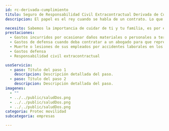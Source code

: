```yaml
---
id: rc-derivada-cumplimiento
titulo: Seguro de Responsabilidad ​Civil Extracontractual Derivada de Cumplimiento​
descripcion: El papel es el rey cuando se habla de un contrato. Lo que está estipulado en este se debe cumplir para que las partes involucradas el contratante y el contratista— queden satisfechas. ¿Qué pasa si en la ejecución de un contrato se afecta a terceros? El Seguro de Responsabilidad Civil Extracontractual Derivada de Cumplimiento lo respalda cuando una persona sufra lesiones, fallezca o le causen daños materiales a consecuencia de cualquier actividad que su empresa esté ejecutando como parte de un contrato. Cuente con SURA para desarrollar sus proyectos de forma exitosa y cuidar su patrimonio.​​​

necesito: Sabemos la importancia de cuidar de ti y tu familia, es por ello que, te brindamos las mejores opciones que te permitirán disfrutar de los momentos más especiales de tu vida con tranquilidad.
prestaciones: 
  - Gastos incurridos por ocasionar daños materiales o personales a terceros durante la ejecución de un contrato.
  - Gastos de defensa cuando deba contratar a un abogado para que represente a su empresa frente a una reclamación.
  - Muerte o lesiones de sus empleados por accidentes laborales en los que su empresa sea responsable
  - Gastos defensa
  - Responsabilidad civil extracontractual

usoServicio:
  - paso: Título del paso 1
    descripcion: Descripción detallada del paso.
  - paso: Título del paso 2
    descripcion: Descripción detallada del paso.
imagenes:
  - ""
  - ../../public/saludDos.png
  - ../../public/saludDos.png
  - ../../public/saludDos.png
categoria: Protec movilidad
subcategoria: empresas

---
```

